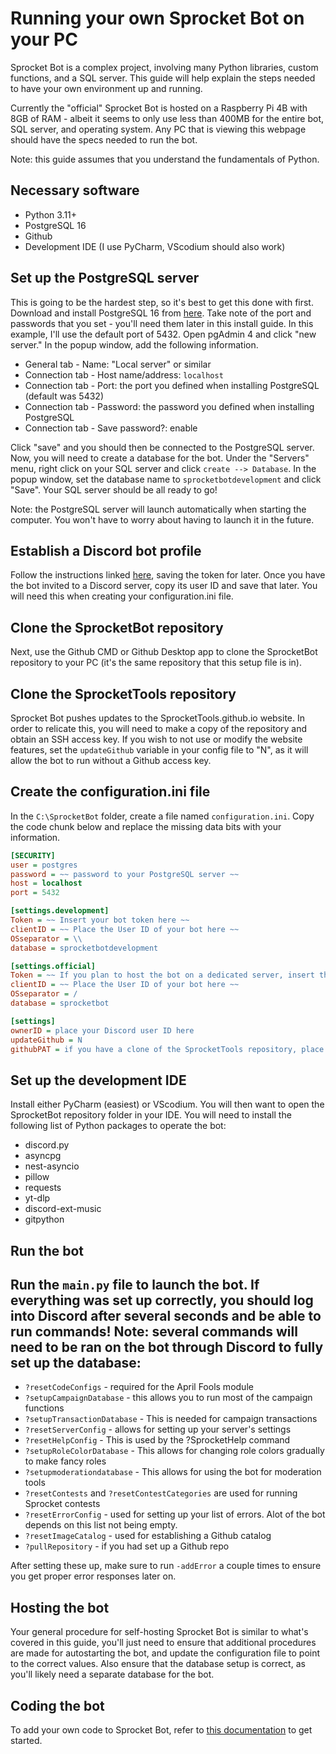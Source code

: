 # Running your own Sprocket Bot on your PC

Sprocket Bot is a complex project, involving many Python libraries, custom functions, and a SQL server.  This guide will help explain the steps needed to have your own environment up and running.

Currently the "official" Sprocket Bot is hosted on a Raspberry Pi 4B with 8GB of RAM - albeit it seems to only use less than 400MB for the entire bot, SQL server, and operating system.  Any PC that is viewing this webpage should have the specs needed to run the bot.

Note: this guide assumes that you understand the fundamentals of Python.  

## Necessary software
- Python 3.11+
- PostgreSQL 16
- Github
- Development IDE (I use PyCharm, VScodium should also work)

## Set up the PostgreSQL server

This is going to be the hardest step, so it's best to get this done with first.  Download and install PostgreSQL 16 from [here](https://www.postgresql.org/download/).  Take note of the port and passwords that you set - you'll need them later in this install guide.  In this example, I'll use the default port of 5432.
Open pgAdmin 4 and click "new server."  In the popup window, add the following information.
- General tab - Name: "Local server" or similar
- Connection tab - Host name/address: `localhost`
- Connection tab - Port: the port you defined when installing PostgreSQL (default was 5432)
- Connection tab - Password: the password you defined when installing PostgreSQL
- Connection tab - Save password?: enable

Click "save" and you should then be connected to the PostgreSQL server.
Now, you will need to create a database for the bot.  Under the "Servers" menu, right click on your SQL server and click `create --> Database`.  In the popup window, set the database name to `sprocketbotdevelopment` and click "Save".  Your SQL server should be all ready to go!

Note: the PostgreSQL server will launch automatically when starting the computer.  You won't have to worry about having to launch it in the future.  

## Establish a Discord bot profile

Follow the instructions linked [here](https://discordpy.readthedocs.io/en/stable/discord.html), saving the token for later.  Once you have the bot invited to a Discord server, copy its user ID and save that later.  You will need this when creating your configuration.ini file.

## Clone the SprocketBot repository

Next, use the Github CMD or Github Desktop app to clone the SprocketBot repository to your PC (it's the same repository that this setup file is in).

## Clone the SprocketTools repository

Sprocket Bot pushes updates to the SprocketTools.github.io website.  In order to relicate this, you will need to make a copy of the repository and obtain an SSH access key.  If you wish to not use or modify the website features, set the `updateGithub` variable in your config file to "N", as it will allow the bot to run without a Github access key.

## Create the configuration.ini file

In the `C:\SprocketBot` folder, create a file named `configuration.ini`.  Copy the code chunk below and replace the missing data bits with your information. 
```ini
[SECURITY]
user = postgres
password = ~~ password to your PostgreSQL server ~~
host = localhost
port = 5432

[settings.development]
Token = ~~ Insert your bot token here ~~
clientID = ~~ Place the User ID of your bot here ~~
OSseparator = \\
database = sprocketbotdevelopment

[settings.official]
Token = ~~ If you plan to host the bot on a dedicated server, insert that token here. ~~
clientID = ~~ Place the User ID of your bot here ~~
OSseparator = /
database = sprocketbot

[settings]
ownerID = place your Discord user ID here
updateGithub = N
githubPAT = if you have a clone of the SprocketTools repository, place your SSH access token here
```

## Set up the development IDE

Install either PyCharm (easiest) or VScodium.  You will then want to open the SprocketBot repository folder in your IDE.
You will need to install the following list of Python packages to operate the bot:
- discord.py
- asyncpg
- nest-asyncio
- pillow
- requests
- yt-dlp
- discord-ext-music
- gitpython

## Run the bot

Run the `main.py` file to launch the bot.  If everything was set up correctly, you should log into Discord after several seconds and be able to run commands!
Note: several commands will need to be ran on the bot through Discord to fully set up the database:
- 
- `?resetCodeConfigs` - required for the April Fools module
- `?setupCampaignDatabase` - this allows you to run most of the campaign functions
- `?setupTransactionDatabase` - This is needed for campaign transactions
- `?resetServerConfig` - allows for setting up your server's settings
- `?resetHelpConfig` - This is used by the ?SprocketHelp command
- `?setupRoleColorDatabase` - This allows for changing role colors gradually to make fancy roles
- `?setupmoderationdatabase` - This allows for using the bot for moderation tools
- `?resetContests` and `?resetContestCategories` are used for running Sprocket contests
- `?resetErrorConfig` - used for setting up your list of errors.  Alot of the bot depends on this list not being empty.
- `?resetImageCatalog` - used for establishing a Github catalog
- `?pullRepository` - if you had set up a Github repo

After setting these up, make sure to run `-addError` a couple times to ensure you get proper error responses later on.


## Hosting the bot

Your general procedure for self-hosting Sprocket Bot is similar to what's covered in this guide, you'll just need to ensure that additional procedures are made for autostarting the bot, and update the configuration file to point to the correct values.  Also ensure that the database setup is correct, as you'll likely need a separate database for the bot.

## Coding the bot

To add your own code to Sprocket Bot, refer to [this documentation](https://github.com/SprocketTools/SprocketBot/blob/main/CODING_INTRO.md) to get started.